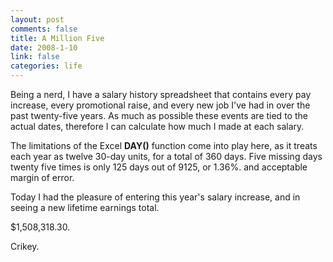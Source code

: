 ```yaml
--- 
layout: post
comments: false
title: A Million Five
date: 2008-1-10
link: false
categories: life
---
```

Being a nerd, I have a salary history spreadsheet that contains every pay increase, every promotional raise, and every new job I've had in over the past twenty-five years.  As much as possible these events are tied to the actual dates, therefore I can calculate how much I made at each salary.  

The limitations of the Excel <strong>DAY()</strong> function come into play here, as it treats each year as twelve 30-day units, for a total of 360 days. Five missing days twenty five times is only 125 days out of 9125, or 1.36%.  and acceptable margin of error.

Today I had the pleasure of entering this year's salary increase, and in seeing a new lifetime earnings total.

$1,508,318.30.

Crikey.
